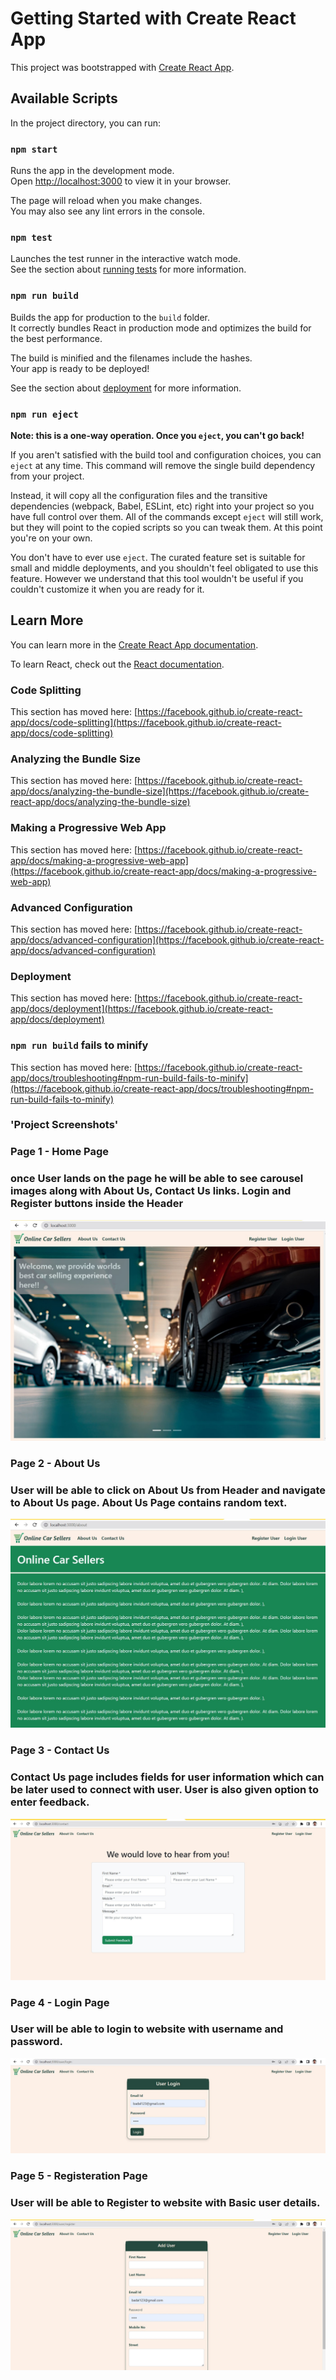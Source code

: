 # Getting Started with Create React App

This project was bootstrapped with [Create React App](https://github.com/facebook/create-react-app).

## Available Scripts

In the project directory, you can run:

### `npm start`

Runs the app in the development mode.\
Open [http://localhost:3000](http://localhost:3000) to view it in your browser.

The page will reload when you make changes.\
You may also see any lint errors in the console.

### `npm test`

Launches the test runner in the interactive watch mode.\
See the section about [running tests](https://facebook.github.io/create-react-app/docs/running-tests) for more information.

### `npm run build`

Builds the app for production to the `build` folder.\
It correctly bundles React in production mode and optimizes the build for the best performance.

The build is minified and the filenames include the hashes.\
Your app is ready to be deployed!

See the section about [deployment](https://facebook.github.io/create-react-app/docs/deployment) for more information.

### `npm run eject`

**Note: this is a one-way operation. Once you `eject`, you can't go back!**

If you aren't satisfied with the build tool and configuration choices, you can `eject` at any time. This command will remove the single build dependency from your project.

Instead, it will copy all the configuration files and the transitive dependencies (webpack, Babel, ESLint, etc) right into your project so you have full control over them. All of the commands except `eject` will still work, but they will point to the copied scripts so you can tweak them. At this point you're on your own.

You don't have to ever use `eject`. The curated feature set is suitable for small and middle deployments, and you shouldn't feel obligated to use this feature. However we understand that this tool wouldn't be useful if you couldn't customize it when you are ready for it.

## Learn More

You can learn more in the [Create React App documentation](https://facebook.github.io/create-react-app/docs/getting-started).

To learn React, check out the [React documentation](https://reactjs.org/).

### Code Splitting

This section has moved here: [https://facebook.github.io/create-react-app/docs/code-splitting](https://facebook.github.io/create-react-app/docs/code-splitting)

### Analyzing the Bundle Size

This section has moved here: [https://facebook.github.io/create-react-app/docs/analyzing-the-bundle-size](https://facebook.github.io/create-react-app/docs/analyzing-the-bundle-size)

### Making a Progressive Web App

This section has moved here: [https://facebook.github.io/create-react-app/docs/making-a-progressive-web-app](https://facebook.github.io/create-react-app/docs/making-a-progressive-web-app)

### Advanced Configuration

This section has moved here: [https://facebook.github.io/create-react-app/docs/advanced-configuration](https://facebook.github.io/create-react-app/docs/advanced-configuration)

### Deployment

This section has moved here: [https://facebook.github.io/create-react-app/docs/deployment](https://facebook.github.io/create-react-app/docs/deployment)

### `npm run build` fails to minify

This section has moved here: [https://facebook.github.io/create-react-app/docs/troubleshooting#npm-run-build-fails-to-minify](https://facebook.github.io/create-react-app/docs/troubleshooting#npm-run-build-fails-to-minify)


### 'Project Screenshots'

### Page 1 - Home Page
### once User lands on the page he will be able to see carousel images along with About Us, Contact Us links. Login and Register buttons inside the Header

![alt text](https://github.com/Badal-pn/Car-selling-website/blob/master/src/images/projSS/page1.jpg?raw=true)

### Page 2 - About Us
### User will be able to click on About Us from Header and navigate to About Us page. About Us Page contains random text.

![alt text](https://github.com/Badal-pn/Car-selling-website/blob/master/src/images/projSS/page2.jpg?raw=true)

### Page 3 - Contact Us
### Contact Us page includes fields for user information which can be later used to connect with user. User is also given option to enter feedback.

![alt text](https://github.com/Badal-pn/Car-selling-website/blob/master/src/images/projSS/page3.jpg?raw=true)

### Page 4 - Login Page
### User will be able to login to website with username and password.

![alt text](https://github.com/Badal-pn/Car-selling-website/blob/master/src/images/projSS/page4.jpg?raw=true)

### Page 5 - Registeration Page
### User will be able to Register to website with Basic user details.

![alt text](https://github.com/Badal-pn/Car-selling-website/blob/master/src/images/projSS/page5.jpg?raw=true)


